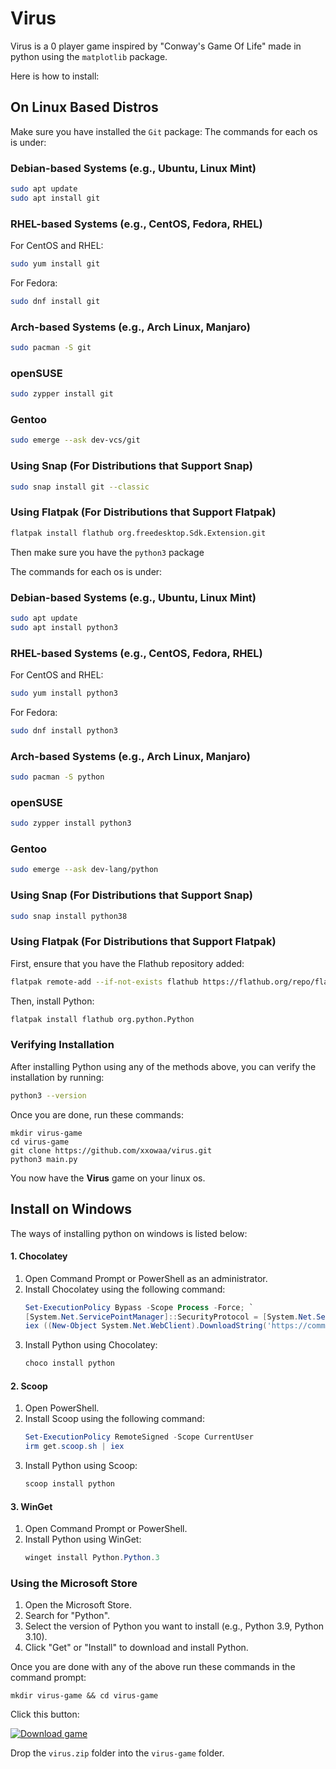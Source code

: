 # Virus 

Virus is a 0 player game inspired by "Conway's Game Of Life" made in python using the `matplotlib` package.
<P>                                                                    



</P>

Here is how to install:

## On Linux Based Distros
Make sure you have installed the `Git` package:
The commands for each os is under:

### Debian-based Systems (e.g., Ubuntu, Linux Mint)
```bash
sudo apt update
sudo apt install git
```

### RHEL-based Systems (e.g., CentOS, Fedora, RHEL)
For CentOS and RHEL:
```bash
sudo yum install git
```
For Fedora:
```bash
sudo dnf install git
```

### Arch-based Systems (e.g., Arch Linux, Manjaro)
```bash
sudo pacman -S git
```

### openSUSE
```bash
sudo zypper install git
```

### Gentoo
```bash
sudo emerge --ask dev-vcs/git
```

### Using Snap (For Distributions that Support Snap)
```bash
sudo snap install git --classic
```

### Using Flatpak (For Distributions that Support Flatpak)
```bash
flatpak install flathub org.freedesktop.Sdk.Extension.git
```

Then make sure you have the `python3` package

The commands for each os is under:


### Debian-based Systems (e.g., Ubuntu, Linux Mint)
```bash
sudo apt update
sudo apt install python3
```

### RHEL-based Systems (e.g., CentOS, Fedora, RHEL)
For CentOS and RHEL:
```bash
sudo yum install python3
```
For Fedora:
```bash
sudo dnf install python3
```

### Arch-based Systems (e.g., Arch Linux, Manjaro)
```bash
sudo pacman -S python
```

### openSUSE
```bash
sudo zypper install python3
```

### Gentoo
```bash
sudo emerge --ask dev-lang/python
```

### Using Snap (For Distributions that Support Snap)
```bash
sudo snap install python38
```

### Using Flatpak (For Distributions that Support Flatpak)
First, ensure that you have the Flathub repository added:
```bash
flatpak remote-add --if-not-exists flathub https://flathub.org/repo/flathub.flatpakrepo
```
Then, install Python:
```bash
flatpak install flathub org.python.Python
```

### Verifying Installation
After installing Python using any of the methods above, you can verify the installation by running:
```bash
python3 --version
```

Once you are done, run these commands:

```shell
mkdir virus-game
cd virus-game
git clone https://github.com/xxowaa/virus.git
python3 main.py
```

You now have the **Virus** game on your linux os.

## Install on Windows

The ways of installing python on windows is listed below:


#### 1. **Chocolatey**
1. Open Command Prompt or PowerShell as an administrator.
2. Install Chocolatey using the following command:
    ```powershell
    Set-ExecutionPolicy Bypass -Scope Process -Force; `
    [System.Net.ServicePointManager]::SecurityProtocol = [System.Net.ServicePointManager]::SecurityProtocol -bor 3072; `
    iex ((New-Object System.Net.WebClient).DownloadString('https://community.chocolatey.org/install.ps1'))
    ```
3. Install Python using Chocolatey:
    ```powershell
    choco install python
    ```

#### 2. **Scoop**
1. Open PowerShell.
2. Install Scoop using the following command:
    ```powershell
    Set-ExecutionPolicy RemoteSigned -Scope CurrentUser
    irm get.scoop.sh | iex
    ```
3. Install Python using Scoop:
    ```powershell
    scoop install python
    ```

#### 3. **WinGet**
1. Open Command Prompt or PowerShell.
2. Install Python using WinGet:
    ```powershell
    winget install Python.Python.3
    ```

### Using the Microsoft Store
1. Open the Microsoft Store.
2. Search for "Python".
3. Select the version of Python you want to install (e.g., Python 3.9, Python 3.10).
4. Click "Get" or "Install" to download and install Python.

Once you are done with any of the above run these commands in the command prompt:

```batch
mkdir virus-game && cd virus-game
```

Click this button:




[![Download game](https://lelbois.nekoweb.org/download.svg)](https://github.com/xxowaa/virus/raw/main/virus.zip)

Drop the `virus.zip` folder into the `virus-game` folder.



